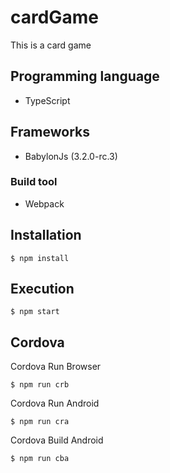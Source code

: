 # cardGame
This is a card game

## Programming language
* TypeScript

## Frameworks
* BabylonJs (3.2.0-rc.3)

### Build tool
* Webpack

## Installation
```Shell
$ npm install
```

## Execution
```Shell
$ npm start
```
## Cordova
Cordova Run Browser
```Shell
$ npm run crb
```

Cordova Run Android
```Shell
$ npm run cra
```

Cordova Build Android
```Shell
$ npm run cba
```